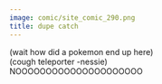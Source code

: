 ```yaml
---
image: comic/site_comic_290.png
title: dupe catch
---
```

(wait how did a pokemon end up here)  
(cough teleporter -nessie)  
NOOOOOOOOOOOOOOOOOOOOO
